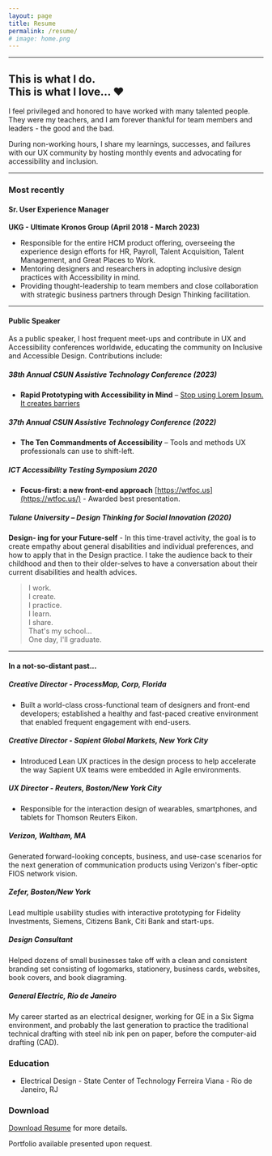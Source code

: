 ```yaml
---
layout: page
title: Resume
permalink: /resume/
# image: home.png
---
```


<hr/>

## This is what I do.<br/>This is what I love... ❤️

I feel privileged and honored to have worked with many talented people. They were my teachers, and I am forever thankful for team members and leaders - the good and the bad. 

During non-working hours, I share my learnings, successes, and failures with our UX community by hosting monthly events and advocating for accessibility and inclusion.

---

### Most recently

#### Sr. User Experience Manager

<strong>UKG - Ultimate Kronos Group (April 2018 - March 2023)</strong>

- Responsible for the entire HCM product offering, overseeing the experience design efforts for HR, Payroll, Talent Acquisition, Talent Management, and Great Places to Work.
- Mentoring designers and researchers in adopting inclusive design practices with Accessibility in mind.
- Providing thought-leadership to team members and close collaboration with strategic business partners through Design Thinking facilitation.

---

#### Public Speaker

As a public speaker, I host frequent meet-ups and contribute in UX and Accessibility conferences worldwide, educating the community on Inclusive and Accessible Design. Contributions include:

##### 38th Annual CSUN Assistive Technology Conference (2023)

- <strong>Rapid Prototyping with Accessibility in Mind</strong> – [Stop using Lorem Ipsum. It creates barriers](https://nolatin.com/)

##### 37th Annual CSUN Assistive Technology Conference (2022)

- <strong>The Ten Commandments of Accessibility</strong> – Tools and methods UX professionals can use to shift-left.

##### ICT Accessibility Testing Symposium 2020

- <strong>Focus-first: a new front-end approach</strong> [https://wtfoc.us](https://wtfoc.us/) - Awarded best presentation.

##### Tulane University – Design Thinking for Social Innovation (2020)

<strong>Design- ing for your Future-self</strong> - In this time-travel activity, the goal is to create empathy about general disabilities and individual preferences, and how to apply that in the Design practice. I take the audience back to their childhood and then to their older-selves to have a conversation about their current disabilities and health advices.

<blockquote>
I work.<br/>
I create.<br/>
I practice.<br/>
I learn.<br/>
I share.<br/> 
That's my school...<br/>
One day, I'll graduate.
</blockquote>

---

#### In a not-so-distant past...

##### Creative Director - ProcessMap, Corp, Florida

- Built a world-class cross-functional team of designers and front-end developers; established a healthy and fast-paced creative environment that enabled frequent engagement with end-users.

##### Creative Director - Sapient Global Markets, New York City

- Introduced Lean UX practices in the design process to help accelerate the way Sapient UX teams were embedded in Agile environments.

##### UX Director - Reuters, Boston/New York City

- Responsible for the interaction design of wearables, smartphones, and tablets for Thomson Reuters Eikon.

##### Verizon, Waltham, MA

Generated forward-looking concepts, business, and use-case scenarios for the next generation of communication products using Verizon's fiber-optic FIOS network vision.

##### Zefer, Boston/New York

Lead multiple usability studies with interactive prototyping for Fidelity Investments, Siemens, Citizens Bank, Citi Bank and start-ups.

##### Design Consultant 

Helped dozens of small businesses take off with a clean and consistent branding set consisting of logomarks, stationery, business cards, websites, book covers, and book diagraming.

##### General Electric, Rio de Janeiro

My career started as an electrical designer, working for GE in a Six Sigma environment, and probably the last generation to practice the traditional technical drafting with steel nib ink pen on paper, before the computer-aid drafting (CAD).

### Education

- Electrical Design - State Center of Technology Ferreira Viana - Rio de Janeiro, RJ 

### Download

[Download Resume](https://docs.google.com/document/d/1UcF1ZM0Am4n1sXr1soBE_4ksHO4Te4k5BWwYY92tafk/edit?usp=sharing) for more details.

Portfolio available presented upon request.
